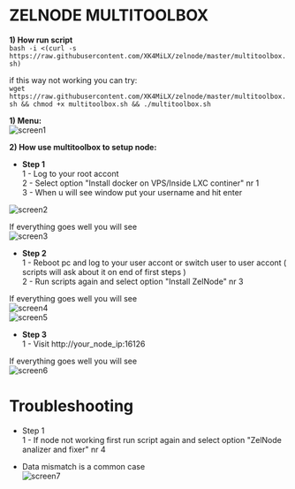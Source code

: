 # ZELNODE MULTITOOLBOX

<b>1) How run script</b>  
```bash -i <(curl -s https://raw.githubusercontent.com/XK4MiLX/zelnode/master/multitoolbox.sh)```  

if this way not working you can try:  
```wget https://raw.githubusercontent.com/XK4MiLX/zelnode/master/multitoolbox.sh && chmod +x multitoolbox.sh && ./multitoolbox.sh```   

<b>1) Menu:</b>    
![screen1](https://raw.githubusercontent.com/XK4MiLX/zelnode/master/image/picm1.jpg) 

<b>2) How use multitoolbox to setup node:</b>    
 
* <b>Step 1</b>  
1 - Log to your root accont  
2 - Select option "Install docker on VPS/Inside LXC continer" nr 1  
3 - When u will see window put your username  and hit enter  

![screen2](https://raw.githubusercontent.com/XK4MiLX/zelnode/master/image/picm2.jpg)

If everything goes well you will see  
![screen3](https://raw.githubusercontent.com/XK4MiLX/zelnode/master/image/picm3.png)

* <b>Step 2</b>  
1 - Reboot pc and log to your user accont or switch user to user accont  ( scripts will ask about it on end of first steps )  
2 - Run scripts again and select option "Install ZelNode" nr 3  

If everything goes well you will see  
![screen4](https://raw.githubusercontent.com/XK4MiLX/zelnode/master/image/picm6.jpg)  
![screen5](https://raw.githubusercontent.com/XK4MiLX/zelnode/master/image/picm7.jpg) 

* <b>Step 3</b>  
1 - Visit http://your_node_ip:16126  

If everything goes well you will see  
![screen6](https://raw.githubusercontent.com/XK4MiLX/zelnode/master/image/picm8.jpg)  

# Troubleshooting

* Step 1  
1 - If node not working first run script again and select option "ZelNode analizer and fixer" nr 4  

 - Data mismatch is a common case  
![screen7](https://raw.githubusercontent.com/XK4MiLX/zelnode/master/image/picm9.jpg) 
